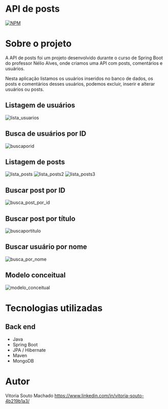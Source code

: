 # API de posts
[![NPM](https://img.shields.io/npm/l/react)](https://github.com/VitoriaSouto06/spring-boot-mongodb/blob/main/LICENSE) 

# Sobre o projeto

A API de posts foi um projeto desenvolvido durante o curso de Spring Boot do professor Nélio Alves, onde criamos uma API com posts, comentários e usuários. 

Nesta aplicação listamos os usuários inseridos no banco de dados, os posts e comentários desses usuários, podemos excluir, inserir e alterar usuários ou posts. 
## Listagem de usuários 
![lista_usuarios](https://github.com/VitoriaSouto06/spring-boot-mongodb/assets/70921240/065ccfb7-228e-46e0-aa56-3daf5dcf9179)

## Busca de usuários por ID
![buscaporid](https://github.com/VitoriaSouto06/spring-boot-mongodb/assets/70921240/9067f3c9-cffa-4a6e-9203-33257248e72d)

## Listagem de posts
![lista_posts](https://github.com/VitoriaSouto06/spring-boot-mongodb/assets/70921240/7d42d6f0-1542-47b8-b7bb-333b26adfcaf)
![lista_posts2](https://github.com/VitoriaSouto06/spring-boot-mongodb/assets/70921240/e44322b8-dcad-4993-84b7-604118543b50)
![lista_posts3](https://github.com/VitoriaSouto06/spring-boot-mongodb/assets/70921240/6c2c54fe-3be4-4985-a5c3-1371dd84658f)

## Buscar post por ID
![busca_post_por_id](https://github.com/VitoriaSouto06/spring-boot-mongodb/assets/70921240/ffcbbe93-58eb-48b6-89db-df5a6e58e913)

## Buscar post por título
![buscaportitulo](https://github.com/VitoriaSouto06/spring-boot-mongodb/assets/70921240/9b6ef054-143d-4160-a6a6-f08b4469486b)

## Buscar usuário por nome
![busca_por_nome](https://github.com/VitoriaSouto06/spring-boot-mongodb/assets/70921240/0b1f0e6f-9a2b-45bd-95d5-7362d8f4be26)

## Modelo conceitual
![modelo_conceitual](https://github.com/VitoriaSouto06/spring-boot-mongodb/assets/70921240/2c9c3893-f3f4-42e9-b64f-36b32bda6a84)

# Tecnologias utilizadas
## Back end
- Java
- Spring Boot
- JPA / Hibernate
- Maven
- MongoDB

# Autor

Vitoria Souto Machado
https://www.linkedin.com/in/vitoria-souto-4b219b1a3/

